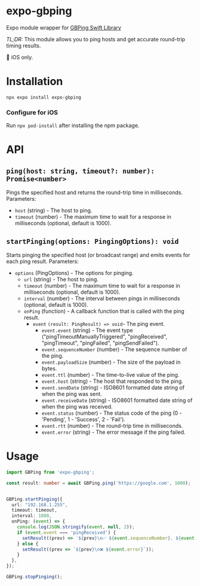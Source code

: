 # expo-gbping

Expo module wrapper for [GBPing Swift Library](https://github.com/lmirosevic/GBPing)

*TL;DR:* This module allows you to ping hosts and get accurate round-trip timing results.

🍎 iOS only.

# Installation

```
npx expo install expo-gbping
```

### Configure for iOS

Run `npx pod-install` after installing the npm package.

# API

## `ping(host: string, timeout?: number): Promise<number>`
Pings the specified host and returns the round-trip time in milliseconds.
Parameters:
- `host` (string) - The host to ping.
- `timeout` (number) - The maximum time to wait for a response in milliseconds (optional, default is 1000).

## `startPinging(options: PingingOptions): void`
Starts pinging the specified host (or broadcast range) and emits events for each ping result.
Parameters:
- `options` (PingOptions) - The options for pinging.
  - `url` (string) - The host to ping.
  - `timeout` (number) - The maximum time to wait for a response in milliseconds (optional, default is 1000).
  - `interval` (number) - The interval between pings in milliseconds (optional, default is 1000).
  - `onPing` (function) - A callback function that is called with the ping result.
    - `event` `(result: PingResult) => void`- The ping event.
      - `event.event` (string) - The event type ("pingTimeoutManuallyTriggered", "pingReceived", "pingTimeout", "pingFailed", "pingSendFailed").
      - `event.sequenceNumber` (number) - The sequence number of the ping.
      - `event.payloadSize` (number) - The size of the payload in bytes.
      - `event.ttl` (number) - The time-to-live value of the ping.
      - `event.host` (string) - The host that responded to the ping.
      - `event.sendDate` (string) - ISO8601 formatted date string of when the ping was sent.
      - `event.receiveDate` (string) - ISO8601 formatted date string of when the ping was received.
      - `event.status` (number) - The status code of the ping (0 - 'Pending', 1 - 'Success', 2 - 'Fail').
      - `event.rtt` (number) - The round-trip time in milliseconds.
      - `event.error` (string) - The error message if the ping failed.

# Usage

```typescript
import GBPing from 'expo-gbping';

const result: number = await GBPing.ping('https://google.com', 1000);


GBPing.startPinging({
  url: "192.168.1.255",
  timeout: timeout,
  interval: 1000,
  onPing: (event) => {
    console.log(JSON.stringify(event, null, 2));
    if (event.event === 'pingReceived') {
      setResult((prev) => `${prev}\n✅ ${event.sequenceNumber}. ${event.host}: ${event.rtt?.toFixed(2)}ms `);
    } else {
      setResult((prev => `${prev}\n❌ ${event.error}`));
    }
  },
});

GBPing.stopPinging();

```

